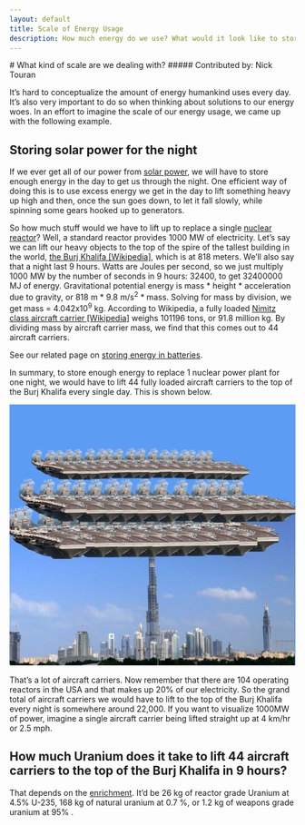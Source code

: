 ```yaml
---
layout: default
title: Scale of Energy Usage
description: How much energy do we use? What would it look like to store it all by lifting large objects to the top of tall buildings?
---
```


<div class="row">
<div class="col-md-8 col-md-offset-1" markdown="1">
# What kind of scale are we dealing with?
##### Contributed by: Nick Touran

It&rsquo;s hard to conceptualize the amount of energy humankind uses every day.
It&rsquo;s also very important to do so when thinking about solutions to our
energy woes. In an effort to imagine the scale of our energy usage, we came up
with the following example. 

## Storing solar power for the night
If we ever get all of our power from <a href="{% link solar-power.md %}">solar
power</a>, we will have to store enough energy in the day to get us through the
night. One efficient way of doing this is to use excess energy we get in the
day to lift something heavy up high and then, once the sun goes down, to let it
fall slowly, while spinning some gears hooked up to generators. 

So how much stuff would we have to lift up to replace a single <a
href="{% link reactors.md %}">nuclear reactor</a>? Well, a standard reactor provides 1000 MW of
electricity. Let&rsquo;s say we can lift our heavy objects to the top of the spire of the tallest
building in the world, <a href="http://en.wikipedia.org/wiki/Burj_dubai">the Burj Khalifa
[Wikipedia]</a>, which is at 818 meters. We&rsquo;ll also say that a night last 9 hours. Watts are
Joules per second, so we just multiply 1000 MW by the number of seconds in 9 hours: 32400, to get
32400000 MJ of energy. Gravitational potential energy is mass * height * acceleration due to
gravity, or 818 m * 9.8 m/s<sup>2</sup> * mass. Solving for mass by division, we get mass =
4.042x10<sup>9</sup> kg. According to Wikipedia, a fully loaded <a
href="http://en.wikipedia.org/wiki/Nimitz_class_aircraft_carrier">Nimitz class aircraft carrier
[Wikipedia]</a> weighs 101196 tons, or 91.8 million kg. By dividing mass by aircraft carrier mass,
we find that this comes out to 44 aircraft carriers. 

See our related page on <a href="{% link scale-with-batteries.md %}">storing energy in
batteries</a>.

In summary, to store enough energy to replace 1 nuclear power plant for one night, we would have to
lift 44 fully loaded aircraft carriers to the top of the Burj Khalifa every single day. This is
shown below.

<p><a href="/img/aircraft_carriers_on_burj_dubai.jpg"><img src="/img/aircraft_carriers_on_burj_dubai.jpg" alt="44 aircraft carriers on top of the Burj Khalifa" title="44 aircraft carriers on top of the Burj Khalifa" class="img-rounded img-responsive" width="590"/></a></p>

That&rsquo;s a lot of aircraft carriers. Now remember that there are 104 operating reactors in the
USA and that makes up 20% of our electricity. So the grand total of aircraft carriers we would have
to lift to the top of the Burj Khalifa every night is somewhere around 22,000. If you want to
visualize 1000MW of power, imagine a single aircraft carrier being lifted straight up at 4 km/hr or
2.5 mph. 

## How much Uranium does it take to lift 44 aircraft carriers to the top of the Burj Khalifa in 9 hours? 
That depends on the <a href="{% link isotopes.md %}#enrichment">enrichment</a>. It&rsquo;d be 26
kg of reactor grade Uranium at 4.5% U-235, 168 kg of natural uranium at 0.7 %, or 1.2 kg of weapons
grade uranium at 95% .  

</div>
</div>
